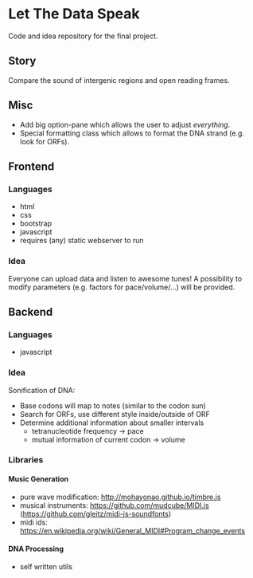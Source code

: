 # Let The Data Speak

Code and idea repository for the final project.

## Story

Compare the sound of intergenic regions and open reading frames.

## Misc
* Add big option-pane which allows the user to adjust *everything*.
* Special formatting class which allows to format the DNA strand (e.g. look for ORFs).

## Frontend

### Languages

* html
* css
 * bootstrap
* javascript
* requires (any) static webserver to run

### Idea

Everyone can upload data and listen to awesome tunes! A possibility to modify parameters (e.g. factors for pace/volume/...) will be provided.

## Backend

### Languages

* javascript

### Idea

Sonification of DNA:

* Base codons will map to notes (similar to the codon sun)
* Search for ORFs, use different style inside/outside of ORF
* Determine additional information about smaller intervals
  * tetranucleotide frequency -> pace
  * mutual information of current codon -> volume

### Libraries

#### Music Generation
* pure wave modification: http://mohayonao.github.io/timbre.js
* musical instruments: https://github.com/mudcube/MIDI.js (https://github.com/gleitz/midi-js-soundfonts)
* midi ids: https://en.wikipedia.org/wiki/General_MIDI#Program_change_events

#### DNA Processing
* self written utils
